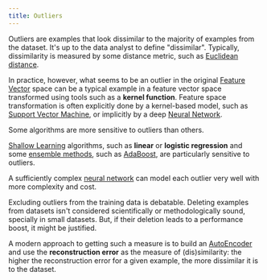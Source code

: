 ```yaml
---
title: Outliers
---
```


Outliers are examples that look dissimilar to the majority of examples from the dataset. It's up to the data analyst to define "dissimilar". Typically, dissimilarity is measured by some distance metric, such as [Euclidean distance](/matrices-and-linear-transformations/minkowski-distances).

In practice, however, what seems to be an outlier in the original [Feature Vector](/machine-learning-foundations/feature-vector) space can be a typical example in a feature vector space transformed using tools such as a **kernel function**. Feature space transformation is often explicitly done by a kernel-based model, such as [Support Vector Machine](/machine-learning-foundations/support-vector-machine), or implicitly by a deep [Neural Network](/machine-learning-foundations/neural-networks).

Some algorithms are more sensitive to outliers than others.

[Shallow Learning](/machine-learning-foundations/shallow-learning) algorithms, such as **linear** or **logistic regression** and some [ensemble methods](/machine-learning-foundations/ensemble-methods), such as [AdaBoost](/machine-learning-foundations/adaboost), are particularly sensitive to outliers.

A sufficiently complex [neural network](/machine-learning-foundations/neural-networks) can model each outlier very well with more complexity and cost.

Excluding outliers from the training data is debatable. Deleting examples from datasets isn't considered scientifically or methodologically sound, specially in small datasets. But, if their deletion leads to a performance boost, it might be justified.

A modern approach to getting such a measure is to build an [AutoEncoder](/machine-learning-foundations/autoencoder) and use the **reconstruction error** as the measure of (dis)similarity: the higher the reconstruction error for a given example, the more dissimilar it is to the dataset.